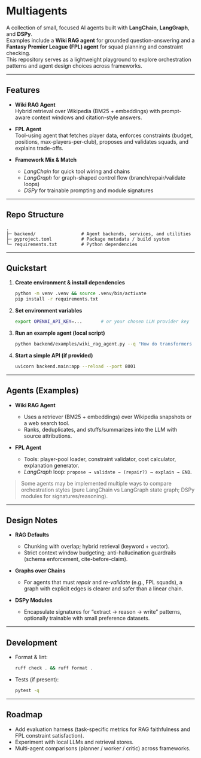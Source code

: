 # Multiagents

A collection of small, focused AI agents built with **LangChain**, **LangGraph**, and **DSPy**.  
Examples include a **Wiki RAG agent** for grounded question-answering and a **Fantasy Premier League (FPL) agent** for squad planning and constraint checking.  
This repository serves as a lightweight playground to explore orchestration patterns and agent design choices across frameworks.

---

## Features

- **Wiki RAG Agent**  
  Hybrid retrieval over Wikipedia (BM25 + embeddings) with prompt-aware context windows and citation-style answers.

- **FPL Agent**  
  Tool-using agent that fetches player data, enforces constraints (budget, positions, max-players-per-club), proposes and validates squads, and explains trade-offs.

- **Framework Mix & Match**  
  - *LangChain* for quick tool wiring and chains  
  - *LangGraph* for graph-shaped control flow (branch/repair/validate loops)  
  - *DSPy* for trainable prompting and module signatures  

---

## Repo Structure

```
.
├─ backend/                 # Agent backends, services, and utilities
├─ pyproject.toml           # Package metadata / build system
└─ requirements.txt         # Python dependencies
```

---

## Quickstart

1. **Create environment & install dependencies**
   ```bash
   python -m venv .venv && source .venv/bin/activate
   pip install -r requirements.txt
   ```

2. **Set environment variables**
   ```bash
   export OPENAI_API_KEY=...       # or your chosen LLM provider key
   ```

3. **Run an example agent (local script)**
   ```bash
   python backend/examples/wiki_rag_agent.py --q "How do transformers use self-attention?"
   ```

4. **Start a simple API (if provided)**
   ```bash
   uvicorn backend.main:app --reload --port 8001
   ```

---

## Agents (Examples)

- **Wiki RAG Agent**
  - Uses a retriever (BM25 + embeddings) over Wikipedia snapshots or a web search tool.
  - Ranks, deduplicates, and stuffs/summarizes into the LLM with source attributions.

- **FPL Agent**
  - Tools: player-pool loader, constraint validator, cost calculator, explanation generator.
  - *LangGraph* loop: `propose → validate → (repair?) → explain → END`.

> Some agents may be implemented multiple ways to compare orchestration styles (pure LangChain vs LangGraph state graph; DSPy modules for signatures/reasoning).

---

## Design Notes

- **RAG Defaults**
  - Chunking with overlap; hybrid retrieval (keyword + vector).
  - Strict context window budgeting; anti-hallucination guardrails (schema enforcement, cite-before-claim).

- **Graphs over Chains**
  - For agents that must *repair* and *re-validate* (e.g., FPL squads), a graph with explicit edges is clearer and safer than a linear chain.

- **DSPy Modules**
  - Encapsulate signatures for “extract → reason → write” patterns, optionally trainable with small preference datasets.

---

## Development

- Format & lint:
  ```bash
  ruff check . && ruff format .
  ```

- Tests (if present):
  ```bash
  pytest -q
  ```

---

## Roadmap

- Add evaluation harness (task-specific metrics for RAG faithfulness and FPL constraint satisfaction).  
- Experiment with local LLMs and retrieval stores.  
- Multi-agent comparisons (planner / worker / critic) across frameworks.  

